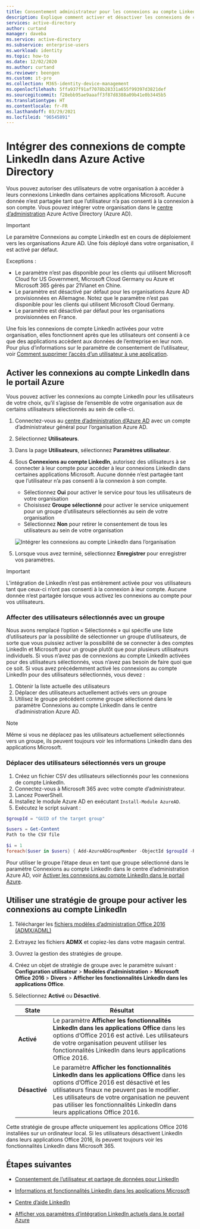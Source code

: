 ```yaml
---
title: Consentement administrateur pour les connexions au compte LinkedIn – Azure AD | Microsoft Docs
description: Explique comment activer et désactiver les connexions de compte d’intégration LinkedIn dans les applications Microsoft dans Azure Active Directory
services: active-directory
author: curtand
manager: daveba
ms.service: active-directory
ms.subservice: enterprise-users
ms.workload: identity
ms.topic: how-to
ms.date: 12/02/2020
ms.author: curtand
ms.reviewer: beengen
ms.custom: it-pro
ms.collection: M365-identity-device-management
ms.openlocfilehash: 5ffa937f91af7078b28331a655f99397d3821def
ms.sourcegitcommit: f28ebb95ae9aaaff3f87d8388a09b41e0b3445b5
ms.translationtype: HT
ms.contentlocale: fr-FR
ms.lasthandoff: 03/29/2021
ms.locfileid: "96545891"
---
```

# <a name="integrate-linkedin-account-connections-in-azure-active-directory"></a>Intégrer des connexions de compte LinkedIn dans Azure Active Directory

Vous pouvez autoriser des utilisateurs de votre organisation à accéder à leurs connexions LinkedIn dans certaines applications Microsoft. Aucune donnée n’est partagée tant que l’utilisateur n’a pas consenti à la connexion à son compte. Vous pouvez intégrer votre organisation dans le [centre d’administration](https://aad.portal.azure.com) Azure Active Directory (Azure AD).

> [!IMPORTANT]
> Le paramètre Connexions au compte LinkedIn est en cours de déploiement vers les organisations Azure AD. Une fois déployé dans votre organisation, il est activé par défaut.
>
> Exceptions :
>
> * Le paramètre n’est pas disponible pour les clients qui utilisent Microsoft Cloud for US Government, Microsoft Cloud Germany ou Azure et Microsoft 365 gérés par 21Vianet en Chine.
> * Le paramètre est désactivé par défaut pour les organisations Azure AD provisionnées en Allemagne. Notez que le paramètre n’est pas disponible pour les clients qui utilisent Microsoft Cloud Germany.
> * Le paramètre est désactivé par défaut pour les organisations provisionnées en France.
>
> Une fois les connexions de compte LinkedIn activées pour votre organisation, elles fonctionnent après que les utilisateurs ont consenti à ce que des applications accèdent aux données de l’entreprise en leur nom. Pour plus d’informations sur le paramètre de consentement de l’utilisateur, voir [Comment supprimer l’accès d’un utilisateur à une application](../manage-apps/methods-for-removing-user-access.md).

## <a name="enable-linkedin-account-connections-in-the-azure-portal"></a>Activer les connexions au compte LinkedIn dans le portail Azure

Vous pouvez activer les connexions au compte LinkedIn pour les utilisateurs de votre choix, qu’il s’agisse de l’ensemble de votre organisation aux de certains utilisateurs sélectionnés au sein de celle-ci.

1. Connectez-vous au [centre d’administration d’Azure AD](https://aad.portal.azure.com/) avec un compte d’administrateur général pour l’organisation Azure AD.
1. Sélectionnez **Utilisateurs**.
1. Dans la page **Utilisateurs**, sélectionnez **Paramètres utilisateur**.
1. Sous **Connexions au compte LinkedIn**, autorisez des utilisateurs à se connecter à leur compte pour accéder à leur connexions LinkedIn dans certaines applications Microsoft. Aucune donnée n’est partagée tant que l’utilisateur n’a pas consenti à la connexion à son compte.

    * Sélectionnez **Oui** pour activer le service pour tous les utilisateurs de votre organisation
    * Choisissez **Groupe sélectionné** pour activer le service uniquement pour un groupe d’utilisateurs sélectionnés au sein de votre organisation
    * Sélectionnez **Non** pour retirer le consentement de tous les utilisateurs au sein de votre organisation

    ![Intégrer les connexions au compte LinkedIn dans l’organisation](./media/linkedin-integration/linkedin-integration.png)

1. Lorsque vous avez terminé, sélectionnez **Enregistrer** pour enregistrer vos paramètres.

> [!Important]
> L’intégration de LinkedIn n’est pas entièrement activée pour vos utilisateurs tant que ceux-ci n’ont pas consenti à la connexion à leur compte. Aucune donnée n’est partagée lorsque vous activez les connexions au compte pour vos utilisateurs.

### <a name="assign-selected-users-with-a-group"></a>Affecter des utilisateurs sélectionnés avec un groupe

Nous avons remplacé l’option « Sélectionnés » qui spécifie une liste d’utilisateurs par la possibilité de sélectionner un groupe d’utilisateurs, de sorte que vous puissiez activer la possibilité de se connecter à des comptes LinkedIn et Microsoft pour un groupe plutôt que pour plusieurs utilisateurs individuels. Si vous n’avez pas de connexions au compte LinkedIn activées pour des utilisateurs sélectionnés, vous n’avez pas besoin de faire quoi que ce soit. Si vous avez précédemment activé les connexions au compte LinkedIn pour des utilisateurs sélectionnés, vous devez :

1. Obtenir la liste actuelle des utilisateurs
1. Déplacer des utilisateurs actuellement activés vers un groupe
1. Utilisez le groupe précédent comme groupe sélectionné dans le paramètre Connexions au compte LinkedIn dans le centre d’administration Azure AD.

> [!NOTE]
> Même si vous ne déplacez pas les utilisateurs actuellement sélectionnés vers un groupe, ils peuvent toujours voir les informations LinkedIn dans des applications Microsoft.

### <a name="move-currently-selected-users-to-a-group"></a>Déplacer des utilisateurs sélectionnés vers un groupe

1. Créez un fichier CSV des utilisateurs sélectionnés pour les connexions de compte LinkedIn.
1. Connectez-vous à Microsoft 365 avec votre compte d’administrateur.
1. Lancez PowerShell.
1. Installez le module Azure AD en exécutant `Install-Module AzureAD`.
1. Exécutez le script suivant :

  ``` PowerShell
  $groupId = "GUID of the target group"
  
  $users = Get-Content 
  Path to the CSV file
  
  $i = 1
  foreach($user in $users} { Add-AzureADGroupMember -ObjectId $groupId -RefObjectId $user ; Write-Host $i Added $user ; $i++ ; Start-Sleep -Milliseconds 10 }
  ```

Pour utiliser le groupe l’étape deux en tant que groupe sélectionné dans le paramètre Connexions au compte LinkedIn dans le centre d’administration Azure AD, voir [Activer les connexions au compte LinkedIn dans le portail Azure](#enable-linkedin-account-connections-in-the-azure-portal).

## <a name="use-group-policy-to-enable-linkedin-account-connections"></a>Utiliser une stratégie de groupe pour activer les connexions au compte LinkedIn

1. Télécharger les [fichiers modèles d’administration Office 2016 (ADMX/ADML)](https://www.microsoft.com/download/details.aspx?id=49030)
1. Extrayez les fichiers **ADMX** et copiez-les dans votre magasin central.
1. Ouvrez la gestion des stratégies de groupe.
1. Créez un objet de stratégie de groupe avec le paramètre suivant : **Configuration utilisateur** > **Modèles d’administration** > **Microsoft Office 2016** > **Divers** > **Afficher les fonctionnalités LinkedIn dans les applications Office**.
1. Sélectionnez **Activé** ou **Désactivé**.
  
   State | Résultat
   ------ | ------
   **Activé** | Le paramètre **Afficher les fonctionnalités LinkedIn dans les applications Office** dans les options d’Office 2016 est activé. Les utilisateurs de votre organisation peuvent utiliser les fonctionnalités LinkedIn dans leurs applications Office 2016.
   **Désactivé** | Le paramètre **Afficher les fonctionnalités LinkedIn dans les applications Office** dans les options d’Office 2016 est désactivé et les utilisateurs finaux ne peuvent pas le modifier. Les utilisateurs de votre organisation ne peuvent pas utiliser les fonctionnalités LinkedIn dans leurs applications Office 2016.

Cette stratégie de groupe affecte uniquement les applications Office 2016 installées sur un ordinateur local. Si les utilisateurs désactivent LinkedIn dans leurs applications Office 2016, ils peuvent toujours voir les fonctionnalités LinkedIn dans Microsoft 365.

## <a name="next-steps"></a>Étapes suivantes

* [Consentement de l’utilisateur et partage de données pour LinkedIn](linkedin-user-consent.md)

* [Informations et fonctionnalités LinkedIn dans les applications Microsoft](https://go.microsoft.com/fwlink/?linkid=850740)

* [Centre d’aide LinkedIn](https://www.linkedin.com/help/linkedin)

* [Afficher vos paramètres d’intégration LinkedIn actuels dans le portail Azure](https://aad.portal.azure.com/#blade/Microsoft_AAD_IAM/UserManagementMenuBlade/UserSettings)